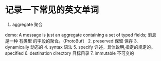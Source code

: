 
# 记录一下常见的英文单词 

1. aggregate 聚合 

demo: A message is just an aggregate containing a set of typed fields;
消息是一种 有类型 的字段的聚合。（ProtoBuf）
2. preserved 保留 保存
3. dynamically 动态的
4. syntax 语法
5. specify 详述，具体说明,指定的规定的。specified
6. destination directory 目标目录
7. immutable 不可变的
